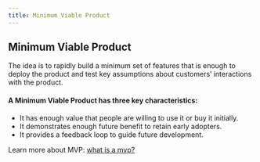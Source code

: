 ```yaml
---
title: Minimum Viable Product
---
```

## Minimum Viable Product
The idea is to rapidly build a minimum set of features that is enough to deploy the product and test key assumptions about customers’ interactions with the product.  

#### A Minimum Viable Product has three key characteristics:
- It has enough value that people are willing to use it or buy it initially.
- It demonstrates enough future benefit to retain early adopters.
- It provides a feedback loop to guide future development.

Learn more about MVP:
<a href='https://youtu.be/MHJn_SubN4E' target='_blank' rel='nofollow'>what is a mvp?</a>

